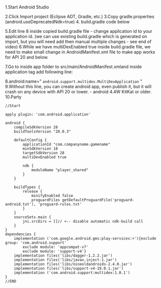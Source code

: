 1.Start Android Studio

2.Click Import project (Eclipse ADT, Gradle, etc.)
3.Copy gradle.properties (android.useDeprecatedNdk=true)
4. build.gradle code below 

5.Edit line 8 inside copied build.gradle file - change application id to your application id.
(we can use existing build.gradle which is generated on import, but you will need add then manual multiple changes - see end of video)
6.While we have multiDexEnabled true inside build.gradle file, we need to make small change in AndroidManifest.xml file to make app works for API 20 and below. 

7.Go to inside app folder to src/main/AndroidManifest.xmland inside application tag add following line:

8.android:name=" ```android.support.multidex.MultiDexApplication``` "
9.Without this line, you can create android app, even publish it, but it will crash on any device with API 20 or lower. - android 4.4W KitKat or older.
10.Party
```
//Start

apply plugin: 'com.android.application'

android {
    compileSdkVersion 28
    buildToolsVersion "28.0.3"

    defaultConfig {
        applicationId "com.companyname.gamename"
        minSdkVersion 18
        targetSdkVersion 28
        multiDexEnabled true

        ndk {
            moduleName "player_shared"
        }
    }

    buildTypes {
        release {
            minifyEnabled false
            proguardFiles getDefaultProguardFile('proguard-android.txt'), 'proguard-rules.txt'
        }
    }
    sourceSets.main {
        jni.srcDirs = []// <-- disable automatic ndk-build call
    }
}
dependencies {
    implementation ('com.google.android.gms:play-services:+'){exclude group: 'com.android.support'
        exclude module: 'appcompat-v7'
        exclude module: 'support-v4'}
    implementation files('libs/dagger-1.2.2.jar')
    implementation files('libs/javax.inject-1.jar')
    implementation files('libs/nineoldandroids-2.4.0.jar')
    implementation files('libs/support-v4-19.0.1.jar')
    implementation ('com.android.support:multidex:1.0.1')
}
//END
```
    
